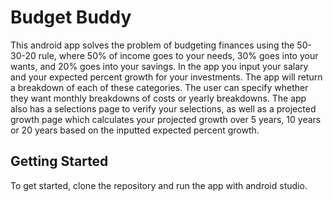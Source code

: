# Budget Buddy

This android app solves the problem of budgeting finances using the 50-30-20 rule, where 50% of income goes to your needs, 30% goes into your wants, and 20% goes into your savings. In the app you input your salary and your expected percent growth for your investments. The app will return a breakdown of each of these categories. The user can specify whether they want monthly breakdowns of costs or yearly breakdowns. The app also has a selections page to verify your selections, as well as a projected growth page which calculates your projected growth over 5 years, 10 years or 20 years based on the inputted expected percent growth. 

## Getting Started

To get started, clone the repository and run the app with android studio.
